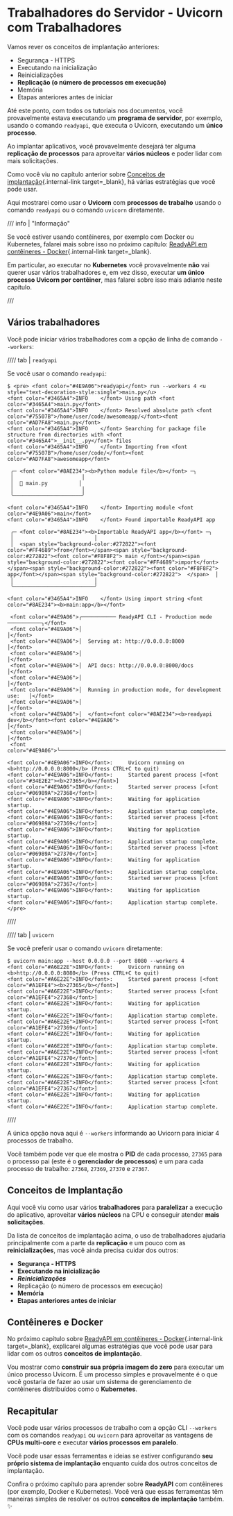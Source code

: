 # Trabalhadores do Servidor - Uvicorn com Trabalhadores

Vamos rever os conceitos de implantação anteriores:

- Segurança - HTTPS
- Executando na inicialização
- Reinicializações
- **Replicação (o número de processos em execução)**
- Memória
- Etapas anteriores antes de iniciar

Até este ponto, com todos os tutoriais nos documentos, você provavelmente estava executando um **programa de servidor**, por exemplo, usando o comando `readyapi`, que executa o Uvicorn, executando um **único processo**.

Ao implantar aplicativos, você provavelmente desejará ter alguma **replicação de processos** para aproveitar **vários núcleos** e poder lidar com mais solicitações.

Como você viu no capítulo anterior sobre [Conceitos de implantação](concepts.md){.internal-link target=\_blank}, há várias estratégias que você pode usar.

Aqui mostrarei como usar o **Uvicorn** com **processos de trabalho** usando o comando `readyapi` ou o comando `uvicorn` diretamente.

/// info | "Informação"

Se você estiver usando contêineres, por exemplo com Docker ou Kubernetes, falarei mais sobre isso no próximo capítulo: [ReadyAPI em contêineres - Docker](docker.md){.internal-link target=\_blank}.

Em particular, ao executar no **Kubernetes** você provavelmente **não** vai querer usar vários trabalhadores e, em vez disso, executar **um único processo Uvicorn por contêiner**, mas falarei sobre isso mais adiante neste capítulo.

///

## Vários trabalhadores

Você pode iniciar vários trabalhadores com a opção de linha de comando `--workers`:

//// tab | `readyapi`

Se você usar o comando `readyapi`:

<div class="termy">

```console
$ <pre> <font color="#4E9A06">readyapi</font> run --workers 4 <u style="text-decoration-style:single">main.py</u>
<font color="#3465A4">INFO    </font> Using path <font color="#3465A4">main.py</font>
<font color="#3465A4">INFO    </font> Resolved absolute path <font color="#75507B">/home/user/code/awesomeapp/</font><font color="#AD7FA8">main.py</font>
<font color="#3465A4">INFO    </font> Searching for package file structure from directories with <font color="#3465A4">__init__.py</font> files
<font color="#3465A4">INFO    </font> Importing from <font color="#75507B">/home/user/code/</font><font color="#AD7FA8">awesomeapp</font>

 ╭─ <font color="#8AE234"><b>Python module file</b></font> ─╮
 │                      │
 │  🐍 main.py          │
 │                      │
 ╰──────────────────────╯

<font color="#3465A4">INFO    </font> Importing module <font color="#4E9A06">main</font>
<font color="#3465A4">INFO    </font> Found importable ReadyAPI app

 ╭─ <font color="#8AE234"><b>Importable ReadyAPI app</b></font> ─╮
 │                          │
 │  <span style="background-color:#272822"><font color="#FF4689">from</font></span><span style="background-color:#272822"><font color="#F8F8F2"> main </font></span><span style="background-color:#272822"><font color="#FF4689">import</font></span><span style="background-color:#272822"><font color="#F8F8F2"> app</font></span><span style="background-color:#272822">  </span>  │
 │                          │
 ╰──────────────────────────╯

<font color="#3465A4">INFO    </font> Using import string <font color="#8AE234"><b>main:app</b></font>

 <font color="#4E9A06">╭─────────── ReadyAPI CLI - Production mode ───────────╮</font>
 <font color="#4E9A06">│                                                     │</font>
 <font color="#4E9A06">│  Serving at: http://0.0.0.0:8000                    │</font>
 <font color="#4E9A06">│                                                     │</font>
 <font color="#4E9A06">│  API docs: http://0.0.0.0:8000/docs                 │</font>
 <font color="#4E9A06">│                                                     │</font>
 <font color="#4E9A06">│  Running in production mode, for development use:   │</font>
 <font color="#4E9A06">│                                                     │</font>
 <font color="#4E9A06">│  </font><font color="#8AE234"><b>readyapi dev</b></font><font color="#4E9A06">                                        │</font>
 <font color="#4E9A06">│                                                     │</font>
 <font color="#4E9A06">╰─────────────────────────────────────────────────────╯</font>

<font color="#4E9A06">INFO</font>:     Uvicorn running on <b>http://0.0.0.0:8000</b> (Press CTRL+C to quit)
<font color="#4E9A06">INFO</font>:     Started parent process [<font color="#34E2E2"><b>27365</b></font>]
<font color="#4E9A06">INFO</font>:     Started server process [<font color="#06989A">27368</font>]
<font color="#4E9A06">INFO</font>:     Waiting for application startup.
<font color="#4E9A06">INFO</font>:     Application startup complete.
<font color="#4E9A06">INFO</font>:     Started server process [<font color="#06989A">27369</font>]
<font color="#4E9A06">INFO</font>:     Waiting for application startup.
<font color="#4E9A06">INFO</font>:     Application startup complete.
<font color="#4E9A06">INFO</font>:     Started server process [<font color="#06989A">27370</font>]
<font color="#4E9A06">INFO</font>:     Waiting for application startup.
<font color="#4E9A06">INFO</font>:     Application startup complete.
<font color="#4E9A06">INFO</font>:     Started server process [<font color="#06989A">27367</font>]
<font color="#4E9A06">INFO</font>:     Waiting for application startup.
<font color="#4E9A06">INFO</font>:     Application startup complete.
</pre>
```

</div>

////

//// tab | `uvicorn`

Se você preferir usar o comando `uvicorn` diretamente:

<div class="termy">

```console
$ uvicorn main:app --host 0.0.0.0 --port 8080 --workers 4
<font color="#A6E22E">INFO</font>:     Uvicorn running on <b>http://0.0.0.0:8080</b> (Press CTRL+C to quit)
<font color="#A6E22E">INFO</font>:     Started parent process [<font color="#A1EFE4"><b>27365</b></font>]
<font color="#A6E22E">INFO</font>:     Started server process [<font color="#A1EFE4">27368</font>]
<font color="#A6E22E">INFO</font>:     Waiting for application startup.
<font color="#A6E22E">INFO</font>:     Application startup complete.
<font color="#A6E22E">INFO</font>:     Started server process [<font color="#A1EFE4">27369</font>]
<font color="#A6E22E">INFO</font>:     Waiting for application startup.
<font color="#A6E22E">INFO</font>:     Application startup complete.
<font color="#A6E22E">INFO</font>:     Started server process [<font color="#A1EFE4">27370</font>]
<font color="#A6E22E">INFO</font>:     Waiting for application startup.
<font color="#A6E22E">INFO</font>:     Application startup complete.
<font color="#A6E22E">INFO</font>:     Started server process [<font color="#A1EFE4">27367</font>]
<font color="#A6E22E">INFO</font>:     Waiting for application startup.
<font color="#A6E22E">INFO</font>:     Application startup complete.
```

</div>

////

A única opção nova aqui é `--workers` informando ao Uvicorn para iniciar 4 processos de trabalho.

Você também pode ver que ele mostra o **PID** de cada processo, `27365` para o processo pai (este é o **gerenciador de processos**) e um para cada processo de trabalho: `27368`, `27369`, `27370` e `27367`.

## Conceitos de Implantação

Aqui você viu como usar vários **trabalhadores** para **paralelizar** a execução do aplicativo, aproveitar **vários núcleos** na CPU e conseguir atender **mais solicitações**.

Da lista de conceitos de implantação acima, o uso de trabalhadores ajudaria principalmente com a parte da **replicação** e um pouco com as **reinicializações**, mas você ainda precisa cuidar dos outros:

- **Segurança - HTTPS**
- **Executando na inicialização**
- **_Reinicializações_**
- Replicação (o número de processos em execução)
- **Memória**
- **Etapas anteriores antes de iniciar**

## Contêineres e Docker

No próximo capítulo sobre [ReadyAPI em contêineres - Docker](docker.md){.internal-link target=\_blank}, explicarei algumas estratégias que você pode usar para lidar com os outros **conceitos de implantação**.

Vou mostrar como **construir sua própria imagem do zero** para executar um único processo Uvicorn. É um processo simples e provavelmente é o que você gostaria de fazer ao usar um sistema de gerenciamento de contêineres distribuídos como o **Kubernetes**.

## Recapitular

Você pode usar vários processos de trabalho com a opção CLI `--workers` com os comandos `readyapi` ou `uvicorn` para aproveitar as vantagens de **CPUs multi-core** e executar **vários processos em paralelo**.

Você pode usar essas ferramentas e ideias se estiver configurando **seu próprio sistema de implantação** enquanto cuida dos outros conceitos de implantação.

Confira o próximo capítulo para aprender sobre **ReadyAPI** com contêineres (por exemplo, Docker e Kubernetes). Você verá que essas ferramentas têm maneiras simples de resolver os outros **conceitos de implantação** também. ✨
